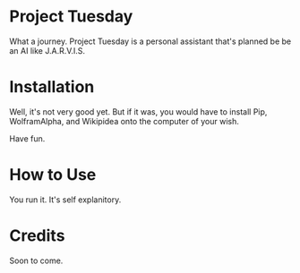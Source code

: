# Project Tuesday

What a journey. Project Tuesday is a personal assistant that's planned be be an AI like J.A.R.V.I.S.

# Installation

Well, it's not very good yet. But if it was, you would have to install Pip, WolframAlpha, and Wikipidea onto the computer of your wish.

Have fun.

# How to Use

You run it. It's self explanitory.

# Credits

Soon to come.
